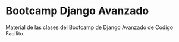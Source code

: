# Bootcamp Django Avanzado
Material de las clases del Bootcamp de Django Avanzado de Código Facilito.